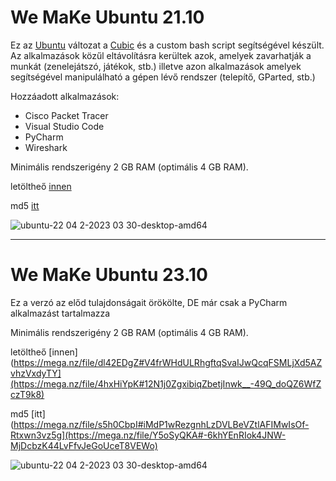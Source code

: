 # We MaKe Ubuntu 21.10

Ez az [Ubuntu](https://ubuntu.com/) változat a [Cubic](https://github.com/PJ-Singh-001/Cubic) és a custom bash script segítségével készült.
Az alkalmazások közűl eltávolításra kerültek azok, amelyek zavarhatják a munkát (zenelejátszó, játékok, stb.) illetve azon alkalmazások amelyek segítségével manipulálható a gépen lévő rendszer (telepítő, GParted, stb.)

Hozzáadott alkalmazások:
- Cisco Packet Tracer
- Visual Studio Code
- PyCharm
- Wireshark

Minimális rendszerigény 2 GB RAM (optimális 4 GB RAM).
  
letöltheő [innen](https://mega.nz/file/dl42EDgZ#V4frWHdULRhgftqSvaIJwQcqFSMLjXd5AZvhzVxdyTY)

md5 [itt](https://mega.nz/file/s5h0CbpI#iMdP1wRezgnhLzDVLBeVZtlAFIMwIsOf-Rtxwn3vz5g)

![ubuntu-22 04 2-2023 03 30-desktop-amd64](https://user-images.githubusercontent.com/53403093/229079695-5b2e9097-4e0b-4904-a5a6-f24abce2bcce.png)

---

# We MaKe Ubuntu 23.10

Ez a verzó az előd tulajdonságait örökölte, DE már csak a PyCharm alkalmazást tartalmazza

Minimális rendszerigény 2 GB RAM (optimális 4 GB RAM).
  
letöltheő [innen](https://mega.nz/file/dl42EDgZ#V4frWHdULRhgftqSvaIJwQcqFSMLjXd5AZvhzVxdyTY](https://mega.nz/file/4hxHiYpK#12N1j0ZgxibiqZbetjInwk__-49Q_doQZ6WfZczT9k8)

md5 [itt](https://mega.nz/file/s5h0CbpI#iMdP1wRezgnhLzDVLBeVZtlAFIMwIsOf-Rtxwn3vz5g](https://mega.nz/file/Y5oSyQKA#-6khYEnRIok4JNW-MjDcbzK44LvFfvJeGoUceT8VEWo)

![ubuntu-22 04 2-2023 03 30-desktop-amd64](https://user-images.githubusercontent.com/53403093/229079695-5b2e9097-4e0b-4904-a5a6-f24abce2bcce.png)

